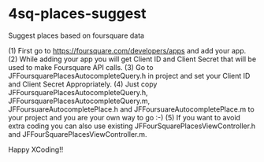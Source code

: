 4sq-places-suggest
==================

Suggest places based on foursquare data

(1) First go to https://foursquare.com/developers/apps and add your app.
(2) While adding your app you will get Client ID and Client Secret that will be used to make Foursquare API calls.
(3) Go to JFFoursquarePlacesAutocompleteQuery.h in project and set your Client ID and Client Secret Appropriately.
(4) Just copy JFFoursquarePlacesAutocompleteQuery.h, JFFoursquarePlacesAutocompleteQuery.m,
JFFoursuareAutocompletePlace.h and JFFoursuareAutocompletePlace.m to your project and you are your own way to go :-)
(5) If you want to avoid extra coding you can also use existing JFFourSquarePlacesViewController.h 
and JFFourSquarePlacesViewController.m.
 
 Happy XCoding!!
 